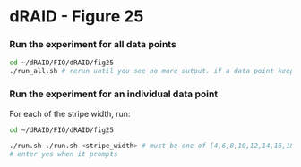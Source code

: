 # dRAID - Figure 25

### Run the experiment for all data points
```Bash
cd ~/dRAID/FIO/dRAID/fig25
./run_all.sh # rerun until you see no more output. if a data point keeps failing to generate, consider using run.sh to generate it.
```

### Run the experiment for an individual data point

For each of the stripe width, run:
```Bash
cd ~/dRAID/FIO/dRAID/fig25

./run.sh ./run.sh <stripe_width> # must be one of [4,6,8,10,12,14,16,18]
# enter yes when it prompts
```